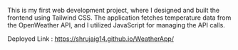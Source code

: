 This is my first web development project, where I designed and built the frontend using Tailwind CSS. The application fetches temperature data from the OpenWeather API, and I utilized JavaScript for managing the API calls.

Deployed Link : https://shrujaig14.github.io/WeatherApp/
